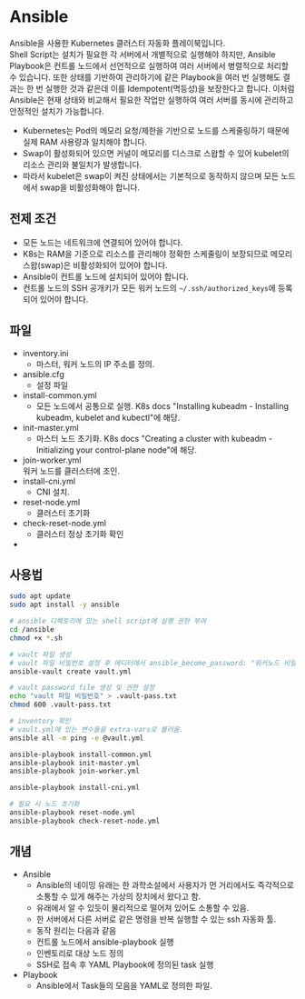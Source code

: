 # Ansible

Ansible을 사용한 Kubernetes 클러스터 자동화 플레이북입니다.  
Shell Script는 설치가 필요한 각 서버에서 개별적으로 실행해야 하지만, Ansible Playbook은 컨트롤 노드에서 선언적으로 실행하여 여러 서버에서 병렬적으로 처리할 수 있습니다.
또한 상태를 기반하여 관리하기에 같은 Playbook을 여러 번 실행해도 결과는 한 번 실행한 것과 같은데 이를 Idempotent(멱등성)을 보장한다고 합니다.
이처럼 Ansible은 현재 상태와 비교해서 필요한 작업만 실행하여 여러 서버를 동시에 관리하고 안정적인 설치가 가능합니다.

- Kubernetes는 Pod의 메모리 요청/제한을 기반으로 노드를 스케줄링하기 때문에 실제 RAM 사용량과 일치해야 합니다.  
- Swap이 활성화되어 있으면 커널이 메모리를 디스크로 스왑할 수 있어 kubelet의 리소스 관리와 불일치가 발생합니다.  
- 따라서 kubelet은 swap이 켜진 상태에서는 기본적으로 동작하지 않으며 모든 노드에서 swap을 비활성화해야 합니다.

## 전제 조건
- 모든 노드는 네트워크에 연결되어 있어야 합니다.
- K8s는 RAM을 기준으로 리소스를 관리해야 정확한 스케줄링이 보장되므로 메모리 스왑(swap)은 비활성화되어 있어야 합니다.
- Ansible이 컨트롤 노드에 설치되어 있어야 합니다.  
- 컨트롤 노드의 SSH 공개키가 모든 워커 노드의 `~/.ssh/authorized_keys`에 등록되어 있어야 합니다.  

## 파일
- inventory.ini  
  - 마스터, 워커 노드의 IP 주소를 정의.
- ansible.cfg
  - 설정 파일
- install-common.yml
  - 모든 노드에서 공통으로 실행. K8s docs "Installing kubeadm - Installing kubeadm, kubelet and kubectl"에 해당.
- init-master.yml
  - 마스터 노드 초기화. K8s docs "Creating a cluster with kubeadm - Initializing your control-plane node"에 해당.
- join-worker.yml  
  워커 노드를 클러스터에 조인.
- install-cni.yml
  - CNI 설치.
- reset-node.yml
  - 클러스터 초기화
- check-reset-node.yml
  - 클러스터 정상 초기화 확인
- 
## 사용법
```bash
sudo apt update
sudo apt install -y ansible

# ansible 디렉토리에 있는 shell script에 실행 권한 부여
cd /ansible
chmod +x *.sh

# vault 파일 생성
# vault 파일 비밀번호 설정 후 에디터에서 ansible_become_password: "워커노드 비밀번호" 입력
ansible-vault create vault.yml

# vault password file 생성 및 권한 설정
echo "vault 파일 비밀번호" > .vault-pass.txt
chmod 600 .vault-pass.txt

# inventory 확인
# vault.yml에 있는 변수들을 extra-vars로 불러옴.
ansible all -m ping -e @vault.yml

ansible-playbook install-common.yml
ansible-playbook init-master.yml
ansible-playbook join-worker.yml

ansible-playbook install-cni.yml

# 필요 시 노드 초기화
ansible-playbook reset-node.yml
ansible-playbook check-reset-node.yml

```

## 개념
- Ansible
  - Ansible의 네이밍 유래는 한 과학소설에서 사용자가 먼 거리에서도 즉각적으로 소통할 수 있게 해주는 가상의 장치에서 왔다고 함.
  - 유래에서 알 수 있듯이 물리적으로 떨어져 있어도 소통할 수 있음.
  - 한 서버에서 다른 서버로 같은 명령을 반복 실행할 수 있는 ssh 자동화 툴.
  - 동작 원리는 다음과 같음
  - 컨트롤 노드에서 ansible-playbook 실행
  - 인벤토리로 대상 노드 정의
  - SSH로 접속 후 YAML Playbook에 정의된 task 실행
- Playbook
  - Ansible에서 Task들의 모음을 YAML로 정의한 파일.